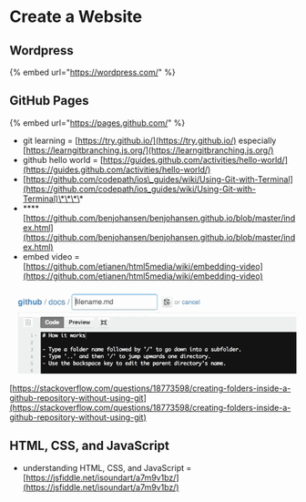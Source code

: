 # Create a Website

## Wordpress

{% embed url="https://wordpress.com/" %}

## **GitHub Pages**

{% embed url="https://pages.github.com/" %}

* git learning = [https://try.github.io/](https://try.github.io/) especially [https://learngitbranching.js.org/](https://learngitbranching.js.org/)
* github hello world = [https://guides.github.com/activities/hello-world/](https://guides.github.com/activities/hello-world/)
* [https://github.com/codepath/ios\_guides/wiki/Using-Git-with-Terminal](https://github.com/codepath/ios_guides/wiki/Using-Git-with-Terminal)\*\*\*\*
* \*\*\*\*[https://github.com/benjohansen/benjohansen.github.io/blob/master/index.html](https://github.com/benjohansen/benjohansen.github.io/blob/master/index.html)
* embed video = [https://github.com/etianen/html5media/wiki/embedding-video](https://github.com/etianen/html5media/wiki/embedding-video)

![](../../.gitbook/assets/9ifmj.gif)

[https://stackoverflow.com/questions/18773598/creating-folders-inside-a-github-repository-without-using-git](https://stackoverflow.com/questions/18773598/creating-folders-inside-a-github-repository-without-using-git)

## HTML, CSS, and JavaScript

* understanding HTML, CSS, and JavaScript = [https://jsfiddle.net/isoundart/a7m9v1bz/](https://jsfiddle.net/isoundart/a7m9v1bz/)

